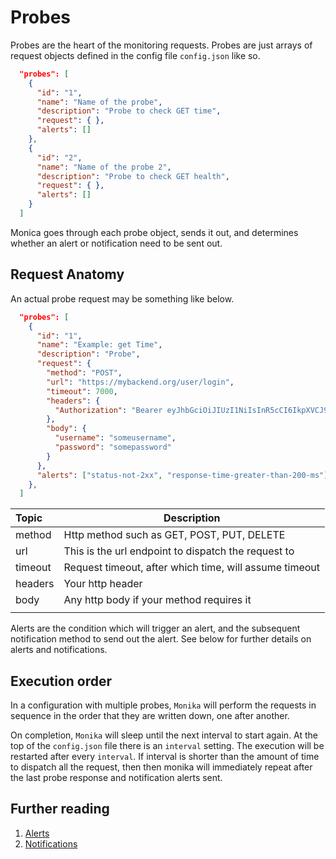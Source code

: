 # Probes

Probes are the heart of the monitoring requests. Probes are just arrays of request objects defined in the config file `config.json` like so.

```json
  "probes": [
    {
      "id": "1",
      "name": "Name of the probe",
      "description": "Probe to check GET time",
      "request": { },
      "alerts": []
    },
    {
      "id": "2",
      "name": "Name of the probe 2",
      "description": "Probe to check GET health",
      "request": { },
      "alerts": []
    }
  ]
```

Monica goes through each probe object, sends it out, and determines whether an alert or notification need to be sent out.

## Request Anatomy

An actual probe request may be something like below.

```json
  "probes": [
    {
      "id": "1",
      "name": "Example: get Time",
      "description": "Probe",
      "request": {
        "method": "POST",
        "url": "https://mybackend.org/user/login",
        "timeout": 7000,
        "headers": {
          "Authorization": "Bearer eyJhbGciOiJIUzI1NiIsInR5cCI6IkpXVCJ9.eyJzdWIiOiIxMjM0NTY3ODkwIiwibmFtZSI6IkhlbGxvIGZyb20gSHlwZXJqdW1wIiwiaWF0IjoxNTE2MjM5MDIyfQ.T2SbP1G39CMD4MMfkOZYGFgNIQgNkyi0sPdiFi_DfVA"
        },
        "body": {
          "username": "someusername",
          "password": "somepassword"
        }
      },
      "alerts": ["status-not-2xx", "response-time-greater-than-200-ms"]
    },
  ]
```

| Topic   | Description                                            |
| :------ | ------------------------------------------------------ |
| method  | Http method such as GET, POST, PUT, DELETE             |
| url     | This is the url endpoint to dispatch the request to    |
| timeout | Request timeout, after which time, will assume timeout |
| headers | Your http header                                       |
| body    | Any http body if your method requires it               |
|         |                                                        |

Alerts are the condition which will trigger an alert, and the subsequent notification method to send out the alert. See below for further details on alerts and notifications.

## Execution order

In a configuration with multiple probes, `Monika` will perform the requests in sequence in the order that they are written down, one after another. 

On completion, `Monika` will sleep until the next interval to start again. At the top of the `config.json` file there is an `interval` setting. The execution will be restarted after every `interval`. If interval is shorter than the amount of time to dispatch all the request, then then monika will immediately repeat after the last probe response and notification alerts sent.

## Further reading

1. [Alerts](./alerts.md)
2. [Notifications](./notifications.md)
